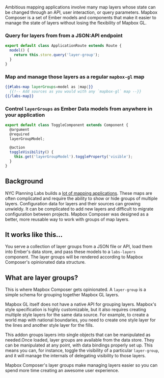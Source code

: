 <p class="text-xl leading-normal lg:font-light lg:text-2xl mt-8 lg:-mr-8 lg:-ml-8 lg:text-justify">Ambitious mapping applications involve many map layers whose state can be changed through an API, user interaction, or query parameters. Mapbox Composer is a set of Ember models and components that make it easier to manage the state of layers without losing the flexibility of Mapbox GL.</p>

### Query for layers from from a JSON:API endpoint

```javascript
export default class ApplicationRoute extends Route {
  model() {
    return this.store.query('layer-group');
  }
}
```

### Map and manage those layers as a regular `mapbox-gl` map

```handlebars
{{#labs-map layerGroups=model as |map|}}
  {{!-- Add sources as you would with any `mapbox-gl` map --}}
{{/labs-map}}
```

### Control `layerGroups` as Ember Data models from anywhere in your application

```javascript
export default class ToggleComponent extends Component {
  @argument
  @required
  layerGroupModel;

  @action
  toggleVisibility() {
    this.get('layerGroupModel').toggleProperty('visible');
  }
}
```

## Background
NYC Planning Labs builds a [lot of mapping applications](https://planninglabs.nyc/projects/). These maps are often complicated and require the ability to show or hide groups of multiple layers. Configuration data for layers and their sources can growing unwieldy. It can be complicated to add new layers and difficult to migrate configuration between projects. Mapbox Composer was designed as a better, more reusable way to work with groups of map layers.

## It works like this&hellip;
You serve a collection of layer groups from a JSON file or API, load them into Ember's data store, and pass these models to a `labs-layers` component. The layer groups will be rendered according to Mapbox Composer's opinionated data structure.

## What are layer groups?
This is where Mapbox Composer gets opinionated.  A `layer-group` is a simple schema for grouping together Mapbox GL layers.

Mapbox GL itself does not have a native API for grouping layers. Mapbox's style specification is highly customizable, but it also requires creating multiple style layers for the same data source. For example, to create a world map with national boundaries, you need to create one style layer for the lines and another style layer for the fills.

This addon groups layers into single objects that can be manipulated as needed.Once loaded, layer groups are available from the data store. They can be manipulated at any point, with data bindings properly set up. This means you can, for instance, toggle the visibility of a particular `layer-group`, and it will manage the internals of delegating visibility to those layers.

Mapbox Composer's layer groups make managing layers easier so you can spend more time creating an awesome user experience.
